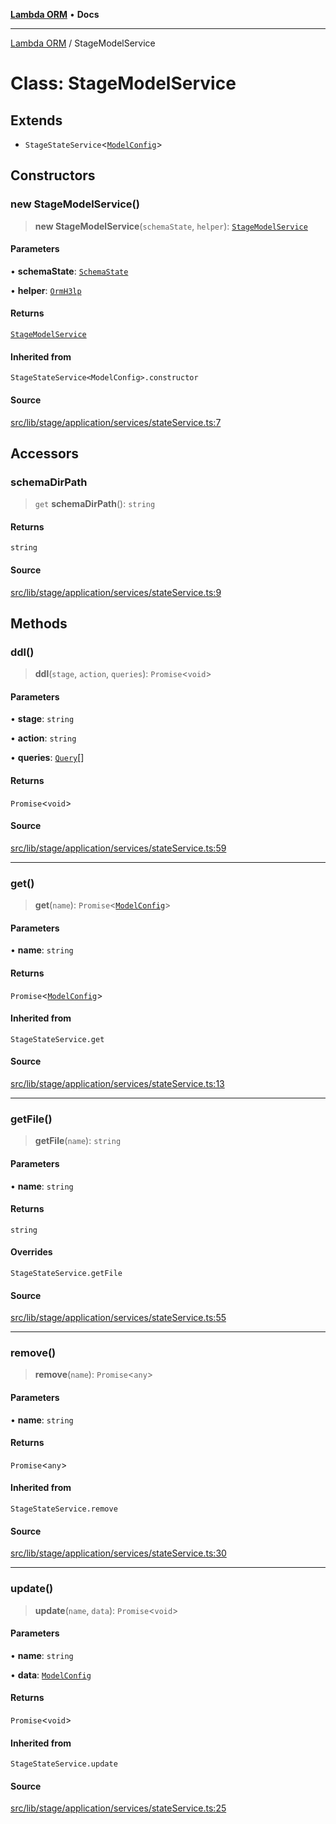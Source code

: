 [**Lambda ORM**](../README.md) • **Docs**

***

[Lambda ORM](../README.md) / StageModelService

# Class: StageModelService

## Extends

- `StageStateService`\<[`ModelConfig`](../interfaces/ModelConfig.md)\>

## Constructors

### new StageModelService()

> **new StageModelService**(`schemaState`, `helper`): [`StageModelService`](StageModelService.md)

#### Parameters

• **schemaState**: [`SchemaState`](SchemaState.md)

• **helper**: [`OrmH3lp`](OrmH3lp.md)

#### Returns

[`StageModelService`](StageModelService.md)

#### Inherited from

`StageStateService<ModelConfig>.constructor`

#### Source

[src/lib/stage/application/services/stateService.ts:7](https://github.com/lambda-orm/lambdaorm/blob/b641a316566df55ad8177b62e40fe267b1442b03/src/lib/stage/application/services/stateService.ts#L7)

## Accessors

### schemaDirPath

> `get` **schemaDirPath**(): `string`

#### Returns

`string`

#### Source

[src/lib/stage/application/services/stateService.ts:9](https://github.com/lambda-orm/lambdaorm/blob/b641a316566df55ad8177b62e40fe267b1442b03/src/lib/stage/application/services/stateService.ts#L9)

## Methods

### ddl()

> **ddl**(`stage`, `action`, `queries`): `Promise`\<`void`\>

#### Parameters

• **stage**: `string`

• **action**: `string`

• **queries**: [`Query`](Query.md)[]

#### Returns

`Promise`\<`void`\>

#### Source

[src/lib/stage/application/services/stateService.ts:59](https://github.com/lambda-orm/lambdaorm/blob/b641a316566df55ad8177b62e40fe267b1442b03/src/lib/stage/application/services/stateService.ts#L59)

***

### get()

> **get**(`name`): `Promise`\<[`ModelConfig`](../interfaces/ModelConfig.md)\>

#### Parameters

• **name**: `string`

#### Returns

`Promise`\<[`ModelConfig`](../interfaces/ModelConfig.md)\>

#### Inherited from

`StageStateService.get`

#### Source

[src/lib/stage/application/services/stateService.ts:13](https://github.com/lambda-orm/lambdaorm/blob/b641a316566df55ad8177b62e40fe267b1442b03/src/lib/stage/application/services/stateService.ts#L13)

***

### getFile()

> **getFile**(`name`): `string`

#### Parameters

• **name**: `string`

#### Returns

`string`

#### Overrides

`StageStateService.getFile`

#### Source

[src/lib/stage/application/services/stateService.ts:55](https://github.com/lambda-orm/lambdaorm/blob/b641a316566df55ad8177b62e40fe267b1442b03/src/lib/stage/application/services/stateService.ts#L55)

***

### remove()

> **remove**(`name`): `Promise`\<`any`\>

#### Parameters

• **name**: `string`

#### Returns

`Promise`\<`any`\>

#### Inherited from

`StageStateService.remove`

#### Source

[src/lib/stage/application/services/stateService.ts:30](https://github.com/lambda-orm/lambdaorm/blob/b641a316566df55ad8177b62e40fe267b1442b03/src/lib/stage/application/services/stateService.ts#L30)

***

### update()

> **update**(`name`, `data`): `Promise`\<`void`\>

#### Parameters

• **name**: `string`

• **data**: [`ModelConfig`](../interfaces/ModelConfig.md)

#### Returns

`Promise`\<`void`\>

#### Inherited from

`StageStateService.update`

#### Source

[src/lib/stage/application/services/stateService.ts:25](https://github.com/lambda-orm/lambdaorm/blob/b641a316566df55ad8177b62e40fe267b1442b03/src/lib/stage/application/services/stateService.ts#L25)

